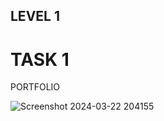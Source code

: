 ## LEVEL 1

# TASK 1

PORTFOLIO

![Screenshot 2024-03-22 204155](https://github.com/Keerthika-12345678/CODSOFT/assets/144042984/2c015382-81ff-429d-813c-387e36ddee48)

